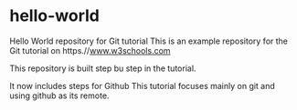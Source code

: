 # hello-world
Hello World repository for Git tutorial
This is an example repository for the Git tutorial on 
https.//www.w3schools.com

This repository is built step bu step in the tutorial.

It now includes steps for Github
This tutorial focuses mainly on git and using github as its remote.
